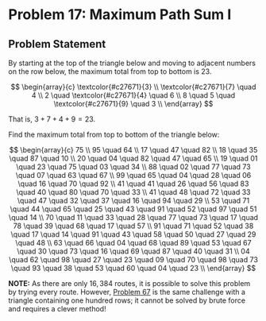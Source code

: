 # Problem 17: Maximum Path Sum I

## Problem Statement

By starting at the top of the triangle below and moving to adjacent numbers on the row below, the maximum total from top to bottom is $23$.

$$
\begin{array}{c}
\textcolor{#c27671}{3} \\
\textcolor{#c27671}{7} \quad 4 \\
2 \quad \textcolor{#c27671}{4} \quad 6 \\
8 \quad 5 \quad \textcolor{#c27671}{9} \quad 3 \\
\end{array}
$$

That is, $3 + 7 + 4 + 9 = 23$.

Find the maximum total from top to bottom of the triangle below:

$$
\begin{array}{c}
75 \\
95 \quad 64 \\
17 \quad 47 \quad 82 \\
18 \quad 35 \quad 87 \quad 10 \\
20 \quad 04 \quad 82 \quad 47 \quad 65 \\
19 \quad 01 \quad 23 \quad 75 \quad 03 \quad 34 \\
88 \quad 02 \quad 77 \quad 73 \quad 07 \quad 63 \quad 67 \\
99 \quad 65 \quad 04 \quad 28 \quad 06 \quad 16 \quad 70 \quad 92 \\
41 \quad 41 \quad 26 \quad 56 \quad 83 \quad 40 \quad 80 \quad 70 \quad 33 \\
41 \quad 48 \quad 72 \quad 33 \quad 47 \quad 32 \quad 37 \quad 16 \quad 94 \quad 29 \\
53 \quad 71 \quad 44 \quad 65 \quad 25 \quad 43 \quad 91 \quad 52 \quad 97 \quad 51 \quad 14 \\
70 \quad 11 \quad 33 \quad 28 \quad 77 \quad 73 \quad 17 \quad 78 \quad 39 \quad 68 \quad 17 \quad 57 \\
91 \quad 71 \quad 52 \quad 38 \quad 17 \quad 14 \quad 91 \quad 43 \quad 58 \quad 50 \quad 27 \quad 29 \quad 48 \\
63 \quad 66 \quad 04 \quad 68 \quad 89 \quad 53 \quad 67 \quad 30 \quad 73 \quad 16 \quad 69 \quad 87 \quad 40 \quad 31 \\
04 \quad 62 \quad 98 \quad 27 \quad 23 \quad 09 \quad 70 \quad 98 \quad 73 \quad 93 \quad 38 \quad 53 \quad 60 \quad 04 \quad 23 \\
\end{array}
$$

**NOTE:** As there are only $16,384$ routes, it is possible to solve this problem by trying every route. However, [Problem 67](../067/) is the same challenge with a triangle containing one hundred rows; it cannot be solved by brute force and requires a clever method!